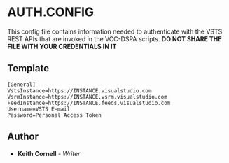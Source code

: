 # AUTH.CONFIG

This config file contains information needed to authenticate with the VSTS REST APIs that are invoked in the VCC-DSPA scripts.
**DO NOT SHARE THE FILE WITH YOUR CREDENTIALS IN IT**

## Template

```
[General]
VstsInstance=https://INSTANCE.visualstudio.com
VsrmInstance=https://INSTANCE.vsrm.visualstudio.com
FeedInstance=https://INSTANCE.feeds.visualstudio.com
Username=VSTS E-mail
Password=Personal Access Token
```

## Author

* **Keith Cornell** - *Writer*
